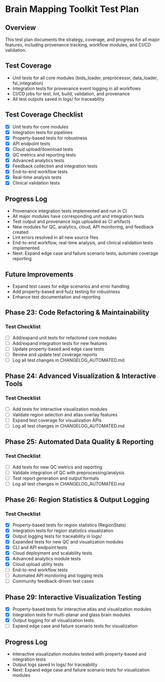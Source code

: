 # Brain Mapping Toolkit Test Plan

## Overview
This test plan documents the strategy, coverage, and progress for all major features, including provenance tracking, workflow modules, and CI/CD validation.

## Test Coverage
- Unit tests for all core modules (bids_loader, preprocessor, data_loader, fsl_integration)
- Integration tests for provenance event logging in all workflows
- CI/CD jobs for test, lint, build, validation, and provenance
- All test outputs saved in logs/ for traceability

## Test Coverage Checklist
- [x] Unit tests for core modules
- [x] Integration tests for pipelines
- [x] Property-based tests for robustness
- [x] API endpoint tests
- [x] Cloud upload/download tests
- [x] QC metrics and reporting tests
- [x] Advanced analytics tests
- [x] Feedback collection and integration tests
- [x] End-to-end workflow tests
- [x] Real-time analysis tests
- [x] Clinical validation tests

## Progress Log
- Provenance integration tests implemented and run in CI
- All major modules have corresponding unit and integration tests
- Test output and provenance logs uploaded as CI artifacts
- New modules for QC, analytics, cloud, API monitoring, and feedback created
- Lint errors resolved in all new source files
- End-to-end workflow, real-time analysis, and clinical validation tests implemented
- Next: Expand edge case and failure scenario tests, automate coverage reporting

## Future Improvements
- Expand test cases for edge scenarios and error handling
- Add property-based and fuzz testing for robustness
- Enhance test documentation and reporting

## Phase 23: Code Refactoring & Maintainability

### Test Checklist
- [ ] Add/expand unit tests for refactored core modules
- [ ] Add/expand integration tests for new features
- [ ] Update property-based and edge case tests
- [ ] Review and update test coverage reports
- [ ] Log all test changes in CHANGELOG_AUTOMATED.md

## Phase 24: Advanced Visualization & Interactive Tools

### Test Checklist
- [ ] Add tests for interactive visualization modules
- [ ] Validate region selection and atlas overlay features
- [ ] Expand test coverage for visualization APIs
- [ ] Log all test changes in CHANGELOG_AUTOMATED.md

## Phase 25: Automated Data Quality & Reporting

### Test Checklist
- [ ] Add tests for new QC metrics and reporting
- [ ] Validate integration of QC with preprocessing/analysis
- [ ] Test report generation and output formats
- [ ] Log all test changes in CHANGELOG_AUTOMATED.md

## Phase 26: Region Statistics & Output Logging

### Test Checklist
- [x] Property-based tests for region statistics (RegionStats)
- [x] Integration tests for region statistics visualization
- [x] Output logging tests for traceability in logs/
- [x] Expanded tests for new QC and visualization modules
- [x] CLI and API endpoint tests
- [x] Cloud deployment and scalability tests
- [x] Advanced analytics module tests
- [x] Cloud upload utility tests
- [ ] End-to-end workflow tests
- [ ] Automated API monitoring and logging tests
- [ ] Community feedback-driven test cases

## Phase 29: Interactive Visualization Testing
- [x] Property-based tests for interactive atlas and visualization modules
- [x] Integration tests for multi-planar and glass brain modules
- [x] Output logging for all visualization tests
- [ ] Expand edge case and failure scenario tests for visualization

## Progress Log
- Interactive visualization modules tested with property-based and integration tests
- Output logs saved in logs/ for traceability
- Next: Expand edge case and failure scenario tests for visualization modules

